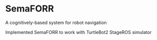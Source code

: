 # SemaFORR
A cognitively-based system for robot navigation

Implemented SemaFORR to work with TurtleBot2 StageROS simulator
